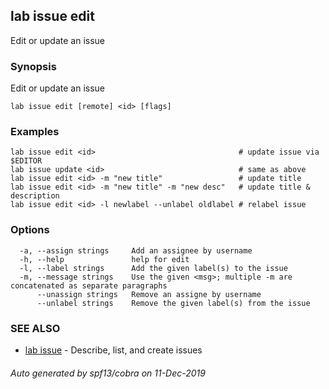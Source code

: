 ## lab issue edit

Edit or update an issue

### Synopsis

Edit or update an issue

```
lab issue edit [remote] <id> [flags]
```

### Examples

```
lab issue edit <id>                                # update issue via $EDITOR
lab issue update <id>                              # same as above
lab issue edit <id> -m "new title"                 # update title
lab issue edit <id> -m "new title" -m "new desc"   # update title & description
lab issue edit <id> -l newlabel --unlabel oldlabel # relabel issue
```

### Options

```
  -a, --assign strings     Add an assignee by username
  -h, --help               help for edit
  -l, --label strings      Add the given label(s) to the issue
  -m, --message strings    Use the given <msg>; multiple -m are concatenated as separate paragraphs
      --unassign strings   Remove an assigne by username
      --unlabel strings    Remove the given label(s) from the issue
```

### SEE ALSO

* [lab issue](lab_issue.md)	 - Describe, list, and create issues

###### Auto generated by spf13/cobra on 11-Dec-2019
